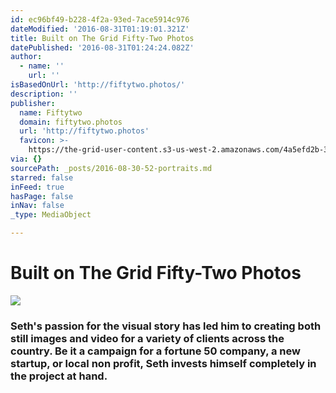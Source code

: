 ```yaml
---
id: ec96bf49-b228-4f2a-93ed-7ace5914c976
dateModified: '2016-08-31T01:19:01.321Z'
title: Built on The Grid Fifty-Two Photos
datePublished: '2016-08-31T01:24:24.082Z'
author:
  - name: ''
    url: ''
isBasedOnUrl: 'http://fiftytwo.photos/'
description: ''
publisher:
  name: Fiftytwo
  domain: fiftytwo.photos
  url: 'http://fiftytwo.photos'
  favicon: >-
    https://the-grid-user-content.s3-us-west-2.amazonaws.com/4a5efd2b-3b25-4009-ae1d-05c217474fa0.jpg
via: {}
sourcePath: _posts/2016-08-30-52-portraits.md
starred: false
inFeed: true
hasPage: false
inNav: false
_type: MediaObject

---
```

# Built on The Grid Fifty-Two Photos
![](https://s3-us-west-2.amazonaws.com/the-grid-img/p/47cd897735b538a2f1a6e8c84d3363b512e4ce1f.jpg)

### Seth's passion for the visual story has led him to creating both still images and video for a variety of clients across the country. Be it a campaign for a fortune 50 company, a new startup, or local non profit, Seth invests himself completely in the project at hand.